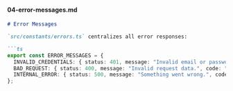 
#### 04-error-messages.md
```markdown
# Error Messages

`src/constants/errors.ts` centralizes all error responses:

```ts
export const ERROR_MESSAGES = {
  INVALID_CREDENTIALS: { status: 401, message: "Invalid email or password.", code: "INVALID_CREDENTIALS" },
  BAD_REQUEST: { status: 400, message: "Invalid request data.", code: "BAD_REQUEST" },
  INTERNAL_ERROR: { status: 500, message: "Something went wrong.", code: "INTERNAL_ERROR" }
};
